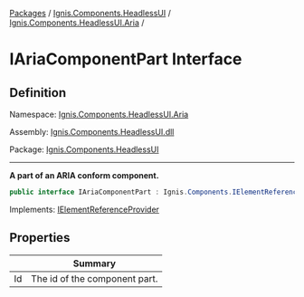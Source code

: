 [Packages](../../README.md) / [Ignis.Components.HeadlessUI](../README.md) / [Ignis.Components.HeadlessUI.Aria](README.md) /

# IAriaComponentPart Interface

## Definition

Namespace: [Ignis.Components.HeadlessUI.Aria](README.md)

Assembly: [Ignis.Components.HeadlessUI.dll](../README.md)

Package: [Ignis.Components.HeadlessUI](https://www.nuget.org/packages/Ignis.Components.HeadlessUI)

---

**A part of an ARIA conform component.**

```csharp
public interface IAriaComponentPart : Ignis.Components.IElementReferenceProvider
```

Implements: [IElementReferenceProvider](../../Ignis.Components/Ignis.Components/Ignis.Components.IElementReferenceProvider.md)

## Properties

|     | Summary                       |
| --- | ----------------------------- |
| Id  | The id of the component part. |
